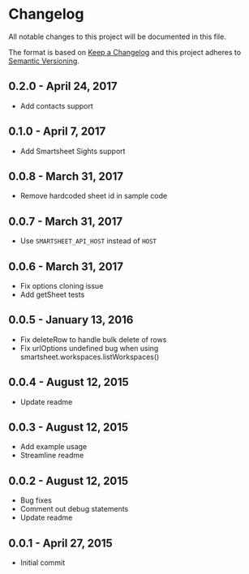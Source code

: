 # Changelog

All notable changes to this project will be documented in this file.

The format is based on [Keep a Changelog](http://keepachangelog.com/)
and this project adheres to [Semantic Versioning](http://semver.org/).

## 0.2.0 - April 24, 2017
- Add contacts support

## 0.1.0 - April 7, 2017
- Add Smartsheet Sights support

## 0.0.8 - March 31, 2017
- Remove hardcoded sheet id in sample code

## 0.0.7 - March 31, 2017
- Use `SMARTSHEET_API_HOST` instead of `HOST`

## 0.0.6 - March 31, 2017
- Fix options cloning issue
- Add getSheet tests

## 0.0.5 - January 13, 2016
- Fix deleteRow to handle bulk delete of rows
- Fix urlOptions undefined bug when using smartsheet.workspaces.listWorkspaces()

## 0.0.4 - August 12, 2015
- Update readme

## 0.0.3 - August 12, 2015
- Add example usage
- Streamline readme

## 0.0.2 - August 12, 2015
- Bug fixes
- Comment out debug statements
- Update readme

## 0.0.1 - April 27, 2015
- Initial commit
